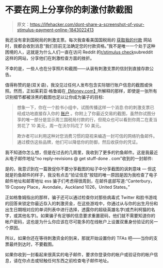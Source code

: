 # 不要在网上分享你的刺激付款截图

> 原文：<https://lifehacker.com/dont-share-a-screenshot-of-your-stimulus-payment-online-1843022413>

我还没有拿到国税局的刺激支票。每次我查看美国国税局的 [获取我的付款](https://www.irs.gov/coronavirus/get-my-payment) 网站时，我都会收到消息“我们目前无法确定您的付款资格。”我不是唯一一个处于这种困境的人，这就是为什么人们一直在访问 Reddit 的[r/stimulus check](https://www.reddit.com/r/stimuluscheck/)subreddit 这样的网站，分享他们在刺激检查方面的挫折。



不幸的是，一些人也在分享照片和截图——从装有刺激支票的信封到直接存款公告。

值得称赞的是(双关语)，我没见过任何人发布包含实际银行账户信息的截图或快照。然而，正如茱莉亚·格鲁姆在[【Money.com】](https://money.com/stimulus-check-deposit-online-scam/)所解释的那样，即使是一张所有识别细节都被涂黑的截图也足以让你成为骗子的目标:

> 想象一下，你在一个脸书小组中，试图传播这样一个消息:你的刺激支票已经成功地直接存入你的 [账户](https://secure.money.com/pr/u9df739642a2?apxa2=&apxa3=&apxa1=%2Fstimulus-check-deposit-online-scam%2F&ca_referer=money.com%2Fstimulus-check-deposit-online-scam%2F%3A%3A:Chime%20account&apxp1=Chime%20account) 。你附上了你最近交易的截图，虽然你试图分享的唯一部分是显示周三国税局付款的行，但观众也可以看到你周二在麦当劳花了 10 美元，周一在沃尔玛花了 50 美元。
> 
> 欺诈者可以利用这种对您消费习惯的窥视来编造一封可信的网络钓鱼邮件。通过模仿这些品牌，他们可以降低你的防御，然后收获你的凭证。

我不知道你怎么想，但是在过去的几周里，我收到了更多的钓鱼邮件。这是我最近从电子邮件地址“no reply-revisions @ get stuff-done . com”收到的一封邮件:

是的，我意识到在一篇敦促你不要分享截图的帖子中分享截图的讽刺意味 — 但这就是钓鱼邮件的样子，我没有点击“验证信息”按钮的唯一原因是因为我检查了电子邮件地址和邮寄地址 ess 骗子们考虑得很周到，在邮件底部写道:“Canterbury，19 Copsey Place，Avondale，Auckland 1026，United States。”

正如格鲁姆指出的那样，骗子还可以通过检查你对那些病毒式 Twitter 和脸书游戏的回答来锁定你最近存入的刺激资金，在这些游戏中，你通过从与你的出生月份和出生日期相对应的单词列表中进行选择，透露你的超级英雄名字(或杰利柯猫的名字，或其他名字)。如果骗子有足够的信息要求重置密码，他们就不需要知道你的帐户密码，这也是为什么你应该在尽可能多的在线帐户上设置双重身份验证的另一个原因。

所以，如果你还在等待刺激资金的到来，那就开始设置你的 TFAs 吧——当你的支票最终到达时，不要截图。

如果你收到一封看起来很真实的电子邮件，要求你登录你的帐户或验证你的帐户信息，请在你点击或轻触任何东西之前检查电子邮件地址。
